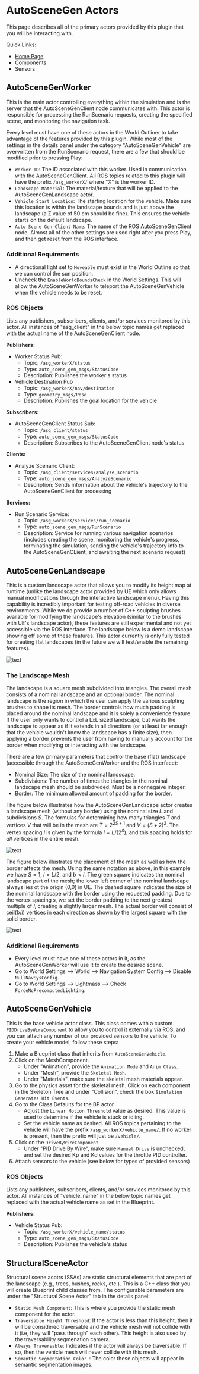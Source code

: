 # AutoSceneGen Actors

This page describes all of the primary actors provided by this plugin that you will be interacting with.

Quick Links:
- [Home Page](https://github.com/tsender/AutomaticSceneGeneration)
- Components
- Sensors

## AutoSceneGenWorker

This is the main actor controlling everything within the simulation and is the server that the AutoSceneGenClient node communicates with. This actor is responsible for processing the RunScenario requests, creating the specified scene, and monitoring the navigation task.

Every level must have one of these actors in the World Outliner to take advantage of the features provided by this plugin. While most of the settings in the details panel under the category "AutoSceneGenVehicle" are overwritten from the RunScenario request, there are a few that should be modified prior to pressing Play:
* `Worker ID`: The ID associated with this worker. Used in communication with the AutoSceneGenClient. All ROS topics related to this plugin will have the prefix `/asg_workerX/` where "X" is the worker ID.
* `Landscape Material`: The material/texture that will be applied to the AutoSceneGenLandscape actor.
* `Vehicle Start Location`: The starting location for the vehicle. Make sure this location is within the landscape bounds and is just above the landscape (a Z value of 50 cm should be fine). This ensures the vehicle starts on the default landscape.
* `Auto Scene Gen Client Name`: The name of the ROS AutoSceneGenClient node.
Almost all of the other settings are used right after you press Play, and then get reset from the ROS interface.

### Additional Requirements
* A directional light set to `Moveable` must exist in the World Outline so that we can control the sun position.
* Uncheck the `EnableWorldBoundsCheck` in the World Settings. This will allow the AutoSceneGenWorker to teleport the AutoSceneGenVehicle when the vehicle needs to be reset.

### ROS Objects

Lists any publishers, subscribers, clients, and/or services monitored by this actor. All instances of "asg_client" in the below topic names get replaced with the actual name of the AutoSceneGenClient node.

**Publishers:**
- Worker Status Pub:
  - Topic: `/asg_workerX/status`
  - Type: `auto_scene_gen_msgs/StatusCode`
  - Description: Publishes the worker's status
- Vehicle Destination Pub
  - Topic: `/asg_workerX/nav/destination`
  - Type: `geometry_msgs/Pose`
  - Description: Publishes the goal location for the vehicle

**Subscribers:**
- AutoSceneGenClient Status Sub:
  - Topic: `/asg_client/status`
  - Type: `auto_scene_gen_msgs/StatusCode`
  - Description: Subscribes to the AutoSceneGenClient node's status
 
**Clients:**
- Analyze Scenario Client:
  - Topic: `/asg_client/services/analyze_scenario`
  - Type: `auto_scene_gen_msgs/AnalyzeScenario`
  - Description: Sends information about the vehicle's trajectory to the AutoSceneGenClient for processing
 
**Services:**
- Run Scenario Service:
  - Topic: `/asg_workerX/services/run_scenario`
  - Type: `auto_scene_gen_msgs/RunScenario`
  - Description: Service for running various navigation scenarios (includes creating the scene, monitoring the vehicle's progress, terminating the simulation, sending the vehicle's trajectory info to the AutoSceneGenCLient, and awaiting the next scenario request)

## AutoSceneGenLandscape

This is a custom landscape actor that allows you to modify its height map at runtime (unlike the landscape actor provided by UE which only allows manual modifications through the interactive landscape menu). Having this capability is incredibly important for testing off-road vehicles in diverse environments. While we do provide a number of C++ sculpting brushes available for modifying the landscape's elevation (similar to the brushes with UE's landscape actor), these features are still experimental and not yet accessible via the ROS interface. The landscape below is a demo landscape showing off some of these features. This actor currently is only fully tested for creating flat landscapes (in the future we will test/enable the remaining features).

![text](AutoSceneGenLandscape_Demo.PNG)

### The Landscape Mesh
The landscape is a square mesh subdivided into triangles. The overall mesh consists of a nominal landscape and an optional border. The nominal landscape is the region in which the user can apply the various sculpting brushes to shape its mesh. The border controls how much padding is placed around the nominal landscape and it is solely a convenience feature. If the user only wants to control a LxL sized landscape, but wants the landscape to appear as if it extends in all directions (or at least far enough that the vehicle wouldn't know the landscape has a finite size), then applying a border prevents the user from having to manually account for the border when modifying or interacting with the landscape.

There are a few primary parameters that control the base (flat) landscape (accessible through the AutoSceneGenWorker and the ROS interface):
- Nominal Size: The size of the nominal landscape.
- Subdivisions: The number of times the triangles in the nominal landscape mesh should be subdivided. Must be a nonnegaive integer.
- Border: The minimum allowed amount of padding for the border.

The figure below illustrates how the AutoSceneGenLandscape actor creates a landscape mesh (without any border) using the nominal size $L$ and subdivisions $S$. The formulas for determining how many triangles $T$ and vertices $V$ that will be in the mesh are $T = 2^{2S+1}$  and $V = (S+2)^2$. The vertex spacing $l$ is given by the formula $l = L/(2^S)$, and this spacing holds for *all* vertices in the entire mesh.

![text](AutoSceneGenLandscape_Subdivisions.PNG)

The figure below illustrates the placement of the mesh as well as how the border affects the mesh. Using the same notation as above, in this example we have $S=1$, $l = L/2$, and $b < l$. The green square indicates the nominal landscape part of the mesh; the lower left corner of the nominal landscape always lies ot the origin (0,0) in UE. The dashed square indicates the size of the nominal landscape with the border using the requested padding. Due to the vertex spacing $s$, we set the border padding to the next greatest multiple of $l$, creating a slightly larger mesh. The actual border will consist of $\text{ceil}(b/l)$ vertices in each direction as shown by the largest square with the solid border.

![text](AutoSceneGenLandscape_Example.PNG)

### Additional Requirements
- Every level must have one of these actors in it, as the AutoSceneGenWorker will use it to create the desired scene.
- Go to World Settings --> World --> Navigation System Config --> Disable `NullNavSysConfig`.
- Go to World Settings --> Lightmass --> Check `ForceNoPrecomputedLighting`.

## AutoSceneGenVehicle

This is the base vehicle actor class. This class comes with a custom `PIDDriveByWireComponent` to allow you to control it externally via ROS, and you can attach any number of our provided sensors to the vehicle. To create your vehicle model, follow these steps:
1. Make a Blueprint class that inherits from `AutoSceneGenVehicle`.
2. Click on the MeshComponent.
   - Under "Animation", provide the `Animation Mode` and `Anim Class`.
   - Under "Mesh", provide the `Skeletal Mesh`.
   - Under "Materials", make sure the skeletal mesh materials appear.
3. Go to the physics asset for the skeletal mesh. Click on each component in the Skeleton Tree and under "Collision", check the box `Simulation Generates Hit Events`.
4. Go to the Class Defaults for the BP actor
   - Adjust the `Linear Motion Threshold` value as desired. This value is used to determine if the vehicle is stuck or idling.
   - Set the vehicle name as desired. All ROS topics pertaining to the vehicle will have the prefix `/asg_workerX/vehicle_name/`. If no worker is present, then the prefix will just be `/vehicle/`.
6. Click on the `DriveByWireComponent`
   - Under "PID Drive By Wire", make sure `Manual Drive` is unchecked, and set the desired Kp and Kd values for the throttle PID controller.
7. Attach sensors to the vehicle (see below for types of provided sensors)

### ROS Objects

Lists any publishers, subscribers, clients, and/or services monitored by this actor. All instances of "vehicle_name" in the below topic names get replaced with the actual vehicle name as set in the Blueprint.

**Publishers:**
- Vehicle Status Pub:
  - Topic: `/asg_workerX/vehicle_name/status`
  - Type: `auto_scene_gen_msgs/StatusCode`
  - Description: Publishes the vehicle's status


## StructuralSceneActor

Structural scene acotrs (SSAs) are static structural elements that are part of the landscape (e.g., trees, bushes, rocks, etc.). This is a C++ class that you will create Blueprint child classes from. The configurable parameters are under the "Structural Scene Actor" tab in the details panel:
- `Static Mesh Component`: This is where you provide the static mesh component for the actor.
- `Traversable Height Threshold`: If the actor is less than this height, then it will be considered traversable and the vehicle mesh will not collide with it (i.e, they will "pass through" each other). This height is also used by the traversability segmenation camera.
- `Always Traversable`: Indicates if the actor will always be traversable. If so, then the vehicle mesh will never collide with this mesh.
- `Semantic Segmentation Color `: The color these objects will appear in semantic segmentation images.
